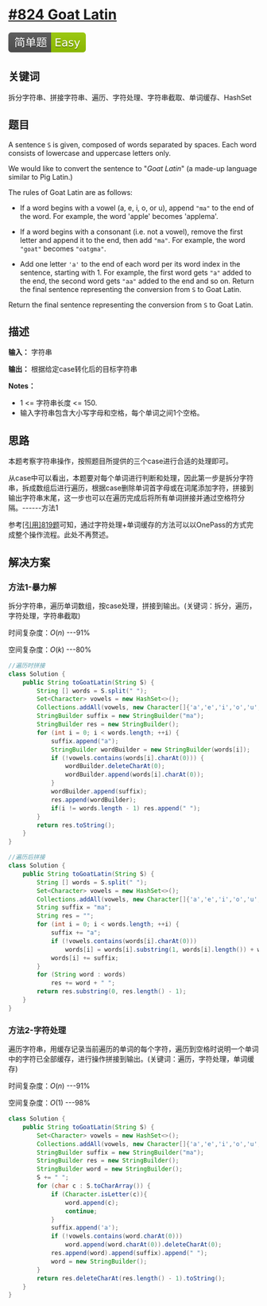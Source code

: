 # [#824 Goat Latin](https://leetcode.com/problems/goat-latin/)

![Easy](/figures/Easy.svg)

## 关键词

拆分字符串、拼接字符串、遍历、字符处理、字符串截取、单词缓存、HashSet

## 题目

A sentence `S` is given, composed of words separated by spaces. Each word consists of lowercase and uppercase letters only.

We would like to convert the sentence to "_Goat Latin_" (a made-up language similar to Pig Latin.)

The rules of Goat Latin are as follows:

+ If a word begins with a vowel (a, e, i, o, or u), append `"ma"` to the end of the word.
For example, the word 'apple' becomes 'applema'.

+ If a word begins with a consonant (i.e. not a vowel), remove the first letter and append it to the end, then add `"ma"`.
For example, the word `"goat"` becomes `"oatgma"`.

+ Add one letter `'a'` to the end of each word per its word index in the sentence, starting with 1.
For example, the first word gets `"a"` added to the end, the second word gets `"aa"` added to the end and so on.
Return the final sentence representing the conversion from `S` to Goat Latin.

Return the final sentence representing the conversion from `S` to Goat Latin.

## 描述

**输入：** 字符串

**输出：** 根据给定case转化后的目标字符串

**Notes：**

+ 1 <= 字符串长度 <= 150.
+ 输入字符串包含大小写字母和空格，每个单词之间1个空格。

## 思路

本题考察字符串操作，按照题目所提供的三个case进行合适的处理即可。

从case中可以看出，本题要对每个单词进行判断和处理，因此第一步是拆分字符串，拆成数组后进行遍历，根据case删除单词首字母或在词尾添加字符，拼接到输出字符串末尾，这一步也可以在遍历完成后将所有单词拼接并通过空格符分隔。------方法1

参考[[引用]819题](/求最值/间接求最值/819-MostCommonWord.md)可知，通过字符处理+单词缓存的方法可以以OnePass的方式完成整个操作流程。此处不再赘述。

## 解决方案

### 方法1-暴力解

拆分字符串，遍历单词数组，按case处理，拼接到输出。(关键词：拆分，遍历，字符处理，字符串截取)

时间复杂度：$O(n)$ ---91%

空间复杂度：$O(k)$ ---80%

``` java
//遍历时拼接
class Solution {
    public String toGoatLatin(String S) {
        String [] words = S.split(" ");
        Set<Character> vowels = new HashSet<>();
        Collections.addAll(vowels, new Character[]{'a','e','i','o','u', 'A', 'E', 'I', 'O', 'U'});
        StringBuilder suffix = new StringBuilder("ma");
        StringBuilder res = new StringBuilder();
        for (int i = 0; i < words.length; ++i) {
            suffix.append("a");
            StringBuilder wordBuilder = new StringBuilder(words[i]);
            if (!vowels.contains(words[i].charAt(0))) {
                wordBuilder.deleteCharAt(0);
                wordBuilder.append(words[i].charAt(0));
            }
            wordBuilder.append(suffix);
            res.append(wordBuilder);
            if(i != words.length - 1) res.append(" ");
        }
        return res.toString();
    }
}
```

``` java
//遍历后拼接
class Solution {
    public String toGoatLatin(String S) {
        String [] words = S.split(" ");
        Set<Character> vowels = new HashSet<>();
        Collections.addAll(vowels, new Character[]{'a','e','i','o','u', 'A', 'E', 'I', 'O', 'U'});
        String suffix = "ma";
        String res = "";
        for (int i = 0; i < words.length; ++i) {
            suffix += "a";
            if (!vowels.contains(words[i].charAt(0)))
                words[i] = words[i].substring(1, words[i].length()) + words[i].charAt(0);
            words[i] += suffix;
        }
        for (String word : words)
            res += word + " ";
        return res.substring(0, res.length() - 1);
    }
}
```

### 方法2-字符处理

遍历字符串，用缓存记录当前遍历的单词的每个字符，遍历到空格时说明一个单词中的字符已全部缓存，进行操作拼接到输出。(关键词：遍历，字符处理，单词缓存)

时间复杂度：$O(n)$   ---91%

空间复杂度：$O(1)$   ---98%

``` java
class Solution {
    public String toGoatLatin(String S) {
        Set<Character> vowels = new HashSet<>();
        Collections.addAll(vowels, new Character[]{'a','e','i','o','u', 'A', 'E', 'I', 'O', 'U'});
        StringBuilder suffix = new StringBuilder("ma");
        StringBuilder res = new StringBuilder();
        StringBuilder word = new StringBuilder();
        S += " ";
        for (char c : S.toCharArray()) {
            if (Character.isLetter(c)){
                word.append(c);
                continue;
            }
            suffix.append('a');
            if (!vowels.contains(word.charAt(0)))
                word.append(word.charAt(0)).deleteCharAt(0);
            res.append(word).append(suffix).append(" ");
            word = new StringBuilder();
        }
        return res.deleteCharAt(res.length() - 1).toString();
    }
}
```
